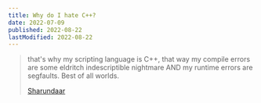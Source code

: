 ```yaml
---
title: Why do I hate C++?
date: 2022-07-09
published: 2022-08-22
lastModified: 2022-08-22
---
```


> that's why my scripting language is C++, that way my compile errors are some eldritch indescriptible nightmare AND my runtime errors are segfaults. Best of all worlds.
>
> [Sharundaar](https://twitter.com/Sharundaar/status/1545828183739703297)